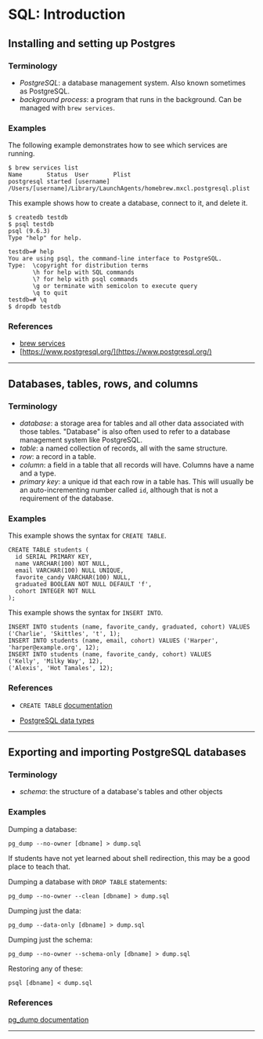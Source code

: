 # SQL: Introduction

## Installing and setting up Postgres

### Terminology

* *PostgreSQL*: a database management system. Also known sometimes as PostgreSQL.
* *background process*: a program that runs in the background. Can be managed with `brew services`.

### Examples

The following example demonstrates how to see which services are running.

```
$ brew services list
Name       Status  User       Plist
postgresql started [username] /Users/[username]/Library/LaunchAgents/homebrew.mxcl.postgresql.plist
```

This example shows how to create a database, connect to it, and delete it.

```
$ createdb testdb
$ psql testdb
psql (9.6.3)
Type "help" for help.

testdb=# help
You are using psql, the command-line interface to PostgreSQL.
Type:  \copyright for distribution terms
       \h for help with SQL commands
       \? for help with psql commands
       \g or terminate with semicolon to execute query
       \q to quit
testdb=# \q
$ dropdb testdb
```

### References
* [brew services](https://github.com/Homebrew/homebrew-services)
* [https://www.postgresql.org/](https://www.postgresql.org/)

---

## Databases, tables, rows, and columns

### Terminology

* *database*: a storage area for tables and all other data associated with those tables. "Database" is also often used to refer to a database management system like PostgreSQL.
* *table*: a named collection of records, all with the same structure.
* *row*: a record in a table.
* *column*: a field in a table that all records will have. Columns have a name and a type.
* *primary key*: a unique id that each row in a table has. This will usually be an auto-incrementing number called `id`, although that is not a requirement of the database.
### Examples

This example shows the syntax for `CREATE TABLE`.

```
CREATE TABLE students (
  id SERIAL PRIMARY KEY,
  name VARCHAR(100) NOT NULL,
  email VARCHAR(100) NULL UNIQUE,
  favorite_candy VARCHAR(100) NULL,
  graduated BOOLEAN NOT NULL DEFAULT 'f',
  cohort INTEGER NOT NULL
);
```

This example shows the syntax for `INSERT INTO`.

```
INSERT INTO students (name, favorite_candy, graduated, cohort) VALUES ('Charlie', 'Skittles', 't', 1);
INSERT INTO students (name, email, cohort) VALUES ('Harper', 'harper@example.org', 12);
INSERT INTO students (name, favorite_candy, cohort) VALUES
('Kelly', 'Milky Way', 12),
('Alexis', 'Hot Tamales', 12);
```

### References

* `CREATE TABLE` [documentation](https://www.postgresql.org/docs/current/static/sql-createtable.html)

* [PostgreSQL data types](https://www.postgresql.org/docs/current/static/datatype.html)

---

## Exporting and importing PostgreSQL databases

### Terminology

* *schema*: the structure of a database's tables and other objects

### Examples

Dumping a database:

```
pg_dump --no-owner [dbname] > dump.sql
```

If students have not yet learned about shell redirection, this may be a good place to teach that.

Dumping a database with `DROP TABLE` statements:

```
pg_dump --no-owner --clean [dbname] > dump.sql
```

Dumping just the data:

```
pg_dump --data-only [dbname] > dump.sql
```

Dumping just the schema:

```
pg_dump --no-owner --schema-only [dbname] > dump.sql
```

Restoring any of these:

```
psql [dbname] < dump.sql
```

### References

[pg_dump documentation](https://www.postgresql.org/docs/9.6/static/app-pgdump.html)

---



